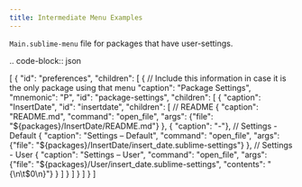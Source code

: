 ```yaml
---
title: Intermediate Menu Examples
---
```


``Main.sublime-menu`` file for packages that have user-settings.

.. code-block:: json

   [
       {
           "id": "preferences",
           "children":
           [
               {
                   // Include this information in case it is the only package using that menu
                   "caption": "Package Settings",
                   "mnemonic": "P",
                   "id": "package-settings",
                   "children":
                   [
                       {
                           "caption": "InsertDate",
                           "id": "insertdate",
                           "children":
                           [
                               // README
                               {
                                   "caption": "README.md",
                                   "command": "open_file",
                                   "args": {"file": "${packages}/InsertDate/README.md"}
                               },
                               { "caption": "-"},
                               // Settings - Default
                               {
                                   "caption": "Settings – Default",
                                   "command": "open_file",
                                   "args": {"file": "${packages}/InsertDate/insert_date.sublime-settings"}
                               },
                               // Settings - User
                               {
                                   "caption": "Settings – User",
                                   "command": "open_file",
                                   "args": {"file": "${packages}/User/insert_date.sublime-settings", "contents": "{\n\t$0\n}"}
                               }
                           ]
                       }
                   ]
               }
           ]
       }
   ]
